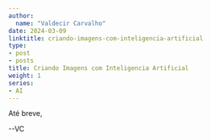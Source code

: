 ```yaml
---
author:
  name: "Valdecir Carvalho"
date: 2024-03-09
linktitle: criando-imagens-com-inteligencia-artificial
type:
- post
- posts
title: Criando Imagens com Inteligencia Artificial
weight: 1
series:
- AI
---
```


Até breve,

--VC
